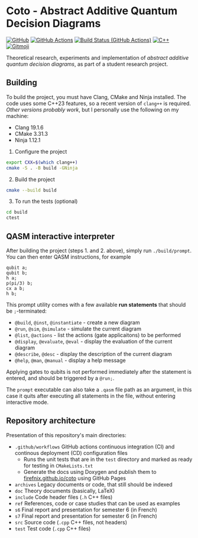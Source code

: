 # Coto - Abstract Additive Quantum Decision Diagrams

[![GitHub](https://img.shields.io/badge/GitHub-%23121011.svg?logo=github&logoColor=white)](https://github.com/Firefnix/coto)
[![GitHub Actions](https://img.shields.io/badge/GitHub_Actions-2088FF?logo=github-actions&logoColor=white)](https://github.com/Firefnix/coto/actions)
[![Build Status (GitHub Actions)](https://github.com/Firefnix/coto/workflows/CMake%20Tests/badge.svg)](https://github.com/Firefnix/coto/actions?query=workflow%3A"CMake%20Tests")
[![C++](https://img.shields.io/badge/C++-%2300599C.svg?logo=c%2B%2B&logoColor=white)](https://en.cppreference.com/w/cpp/23)
<a href="https://gitmoji.dev">
  <img
    src="https://img.shields.io/badge/gitmoji-%20😜%20😍-FFDD67.svg?style=flat-square"
    alt="Gitmoji"
  />
</a>

Theoretical research, experiments and implementation of _abstract additive quantum decision diagrams_, as part of a student research project.

## Building

To build the project, you must have Clang, CMake and Ninja installed. The code uses some C++23 features, so a recent version of `clang++` is required. *Other versions probably work*, but I personally use the following on my machine:
* Clang 19.1.6
* CMake 3.31.3
* Ninja 1.12.1

1. Configure the project
```bash
export CXX=$(which clang++)
cmake -S . -B build -GNinja
```
2. Build the project
```bash
cmake --build build
```
3. To run the tests (optional)
```bash
cd build
ctest
```

## QASM interactive interpreter

After building the project (steps 1. and 2. above), simply run `./build/prompt`. You can then enter QASM instructions, for example
```
qubit a;
qubit b;
h a;
p(pi/3) b;
cx a b;
h b;
```

This prompt utility comes with a few available **run statements** that should be `;`-terminated:
* `@build`, `@inst`, `@instantiate` - create a new diagram
* `@run`, `@sim`, `@simulate` - simulate the current diagram
* `@list`, `@actions` - list the actions (gate applicaitons) to be performed
* `@display`, `@evaluate`, `@eval` - display the evaluation of the current diagram
* `@describe`, `@desc` - display the description of the current diagram
* `@help`, `@man`, `@manual` - display a help message

Applying gates to qubits is not performed immediately after the statement is entered, and should be triggered by a `@run;`.

The `prompt` executable can also take a `.qasm` file path as an argument, in this case it quits after executing all statements in the file, without entering interactive mode.

## Repository architecture

Presentation of this repository's main directories:
-  `.github/workflows` GitHub actions continuous integration (CI) and continous deployment (CD) configuration files
    - Runs the unit tests that are in the `test` directory and marked as ready for testing in `CMakeLists.txt`
    - Generate the docs using Doxygen and publish them to [firefnix.github.io/coto](https://firefnix.github.io/coto/) using GitHub Pages
-  `archives` Legacy documents or code, that still should be indexed
-  `doc` Theory documents (basically, LaTeX)
-  `include` Code header files (`.h` C++ files)
-  `ref` References, code or case studies that can be used as examples
-  `s6` Final report and presentation for semester 6 (in French)
-  `s7` Final report and presentation for semester 6 (in French)
-  `src` Source code (`.cpp` C++ files, not headers)
-  `test` Test code (`.cpp` C++ files)
